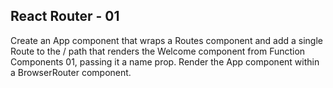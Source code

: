 ## React Router - 01

Create an App component that wraps a Routes component and add a single Route to the / path that renders the Welcome component from Function Components 01, passing it a name prop. Render the App component within a BrowserRouter component.